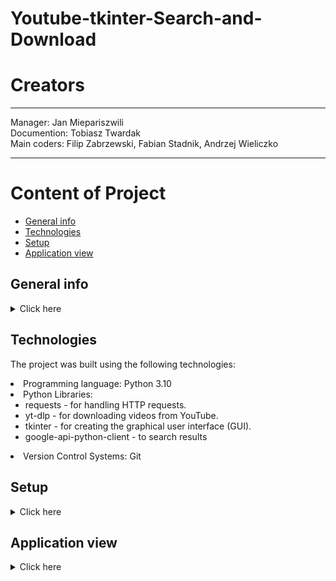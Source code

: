 # Youtube-tkinter-Search-and-Download

# Creators
--------------------------------------------------

Manager: Jan Miepariszwili<br>
Documention: Tobiasz Twardak <br>
Main coders: Filip Zabrzewski, Fabian Stadnik, Andrzej Wieliczko

---------------------------------------------------



# Content of Project
* [General info](#general-info)
* [Technologies](#technologies)
* [Setup](#setup)
* [Application view](#application-view)




## General info
<details>
<summary>Click here</summary>
<li>The program is designed for searching YouTube videos and downloading them.<br><br>
<li>It allows users to quickly and easily download any YouTube video.<br><br>
<li>The main advantage of this program is that it eliminates the need for a YouTube Premium subscription, which is required for direct downloads on YouTube.
</details>


## Technologies
The project was built using the following technologies: <br>
<li>Programming language: Python 3.10 <br>
<li>Python Libraries:
<ul><li>requests - for handling HTTP requests.<br>
<li>yt-dlp - for downloading videos from YouTube.<br>
<li>tkinter - for creating the graphical user interface (GUI).<br>
<li>google-api-python-client - to search results
</ul><li>Version Control Systems: Git



## Setup
<details>
<summary>Click here </summary>
<b>1</b>. Type the command python install.py in the console, and all the required libraries will be downloaded automatically. <br><br>
<b>2</b>. Run the GUI2.py file.<br> <br>
<b>3</b>. Enter the name of the video you are interested in into the search field. After clicking on your chosen result, our program will immediately start downloading it in MP4 format.<br> <br>
<b>4</b>. The video will be downloaded to your computer.
</details>


## Application view
<details>
    
<summary>Click here</summary>



<img src="obrazek.png">
</details>
